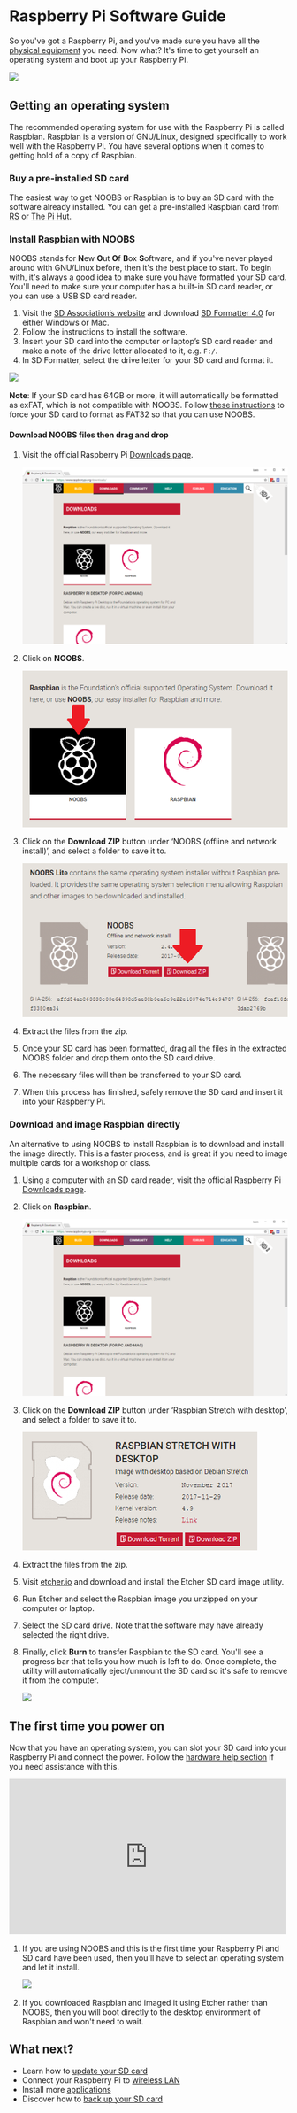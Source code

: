 # Raspberry Pi Software Guide

So you've got a Raspberry Pi, and you've made sure you have all the [physical equipment](https://www.raspberrypi.org/learning/hardware-guide) you need. Now what? It's time to get yourself an operating system and boot up your Raspberry Pi.

![](images/all-the-things.png)

## Getting an operating system

The recommended operating system for use with the Raspberry Pi is called Raspbian. Raspbian is a version of GNU/Linux, designed specifically to work well with the Raspberry Pi. You have several options when it comes to getting hold of a copy of Raspbian.

### Buy a pre-installed SD card

The easiest way to get NOOBS or Raspbian is to buy an SD card with the software already installed. You can get a pre-installed Raspbian card from [RS](http://uk.rs-online.com/web/c/computing-peripherals/data-storage-memory/secure-digital-cards/?searchTerm=noobs) or [The Pi Hut](https://thepihut.com/products/raspbian-preinstalled-sd-card).

### Install Raspbian with NOOBS

NOOBS stands for **N**ew **O**ut **O**f **B**ox **S**oftware, and if you've never played around with GNU/Linux before, then it's the best place to start. To begin with, it's always a good idea to make sure you have formatted your SD card. You'll need to make sure your computer has a built-in SD card reader, or you can use a USB SD card reader.

1. Visit the [SD Association’s website](http://www.sdcard.org/) and download [SD Formatter 4.0](https://www.sdcard.org/downloads/formatter_4/index.html) for either Windows or Mac.
1. Follow the instructions to install the software.
1. Insert your SD card into the computer or laptop’s SD card reader and make a note of the drive letter allocated to it, e.g. `F:/`.
1. In SD Formatter, select the drive letter for your SD card and format it.

  ![](images/SD-Formatter.jpg)

**Note**: If your SD card has 64GB or more, it will automatically be formatted as exFAT, which is not compatible with NOOBS. Follow [these instructions](https://www.raspberrypi.org/documentation/installation/sdxc_formatting.md) to force your SD card to format as FAT32 so that you can use NOOBS.

#### Download NOOBS files then drag and drop

1. Visit the official Raspberry Pi [Downloads page](http://www.raspberrypi.org/downloads/).

    ![Downloads page](images/downloads-page.png)

1. Click on **NOOBS**.

    ![Click on NOOBS](images/click-noobs.png)

1. Click on the **Download ZIP** button under ‘NOOBS (offline and network install)’, and select a folder to save it to.

    ![Download ZIP](images/download-zip.png)

1. Extract the files from the zip.
1. Once your SD card has been formatted, drag all the files in the extracted NOOBS folder and drop them onto the SD card drive.
1. The necessary files will then be transferred to your SD card.
1. When this process has finished, safely remove the SD card and insert it into your Raspberry Pi.



### Download and image Raspbian directly

An alternative to using NOOBS to install Raspbian is to download and install the image directly. This is a faster process, and is great if you need to image multiple cards for a workshop or class.

1. Using a computer with an SD card reader, visit the official Raspberry Pi [Downloads page](http://www.raspberrypi.org/downloads/).

1. Click on **Raspbian**.

    ![](images/downloads-page.png)

1. Click on the **Download ZIP** button under ‘Raspbian Stretch with desktop’, and select a folder to save it to.

    ![](images/download-stretch.png)

1. Extract the files from the zip.

1. Visit [etcher.io](http://www.etcher.io/) and download and install the Etcher SD card image utility.
1. Run Etcher and select the Raspbian image you unzipped on your computer or laptop.
1. Select the SD card drive. Note that the software may have already selected the right drive.
1. Finally, click **Burn** to transfer Raspbian to the SD card. You'll see a progress bar that tells you how much is left to do. Once complete, the utility will automatically eject/unmount the SD card so it's safe to remove it from the computer.

    ![](images/etcher.gif)


## The first time you power on

Now that you have an operating system, you can slot your SD card into your Raspberry Pi and connect the power. Follow the [hardware help section](https://www.raspberrypi.org/learning/hardware-guide) if you need assistance with this.

<iframe src="https://youtu.be/ZYE_ob_rxIY" width="500" height="281" frameborder="0" webkitallowfullscreen mozallowfullscreen allowfullscreen></iframe>

1. If you are using NOOBS and  this is the first time your Raspberry Pi and SD card have been used, then you'll have to select an operating system and let it install.

    ![](images/noobs.gif)

1. If you downloaded Raspbian and imaged it using Etcher rather than NOOBS, then you will boot directly to the desktop environment of Raspbian and won't need to wait.

## What next?

- Learn how to [update your SD card](update-sd-card.md)
- Connect your Raspberry Pi to [wireless LAN](wifi.md)
- Install more [applications](install-apps.md)
- Discover how to [back up your SD card](backup.md)
